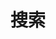 ---
title: "搜索" # 页面标题，强调这是 Xinwei Xiong 的博客搜索系统
layout: "search" # 布局类型，必需设置为 "search"
description: "" # 页面描述，介绍了页面的用途和功能
summary: "搜索" # 页面摘要，强调页面的主题是博客搜索
placeholder: "请输入关键词进行搜索" # 搜索输入框中的占位符文本，提醒用户输入关键词
---